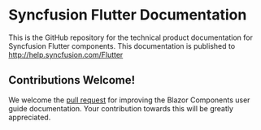 # Syncfusion Flutter Documentation

This is the GitHub repository for the technical product documentation for Syncfusion Flutter components. This documentation is published to http://help.syncfusion.com/Flutter

## Contributions Welcome!

We welcome the [pull request](https://docs.github.com/en/github/managing-files-in-a-repository/editing-files-in-another-users-repository) for improving the Blazor Components user guide documentation. Your contribution towards this will be greatly appreciated.
